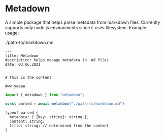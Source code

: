 # Metadown

A simple package that helps parse metadata from markdown files.
Currenlty supports only node.js environments since it uses filesystem.
Example usage:

./path-to/markdown.md

```
---
title: Metadown
description: helps manage metadata in .md files
date: 03.06.2021
---

# This is the content

Aww yeaaa

```

```javascript
import { metadown } from "metadown";

const parsed = await metadown("./path-to/markdown.md")
```

```
typeof parsed {
  metadata: { [key: string]: string };
  content: string;
  title: string; // determined from the content
}
```